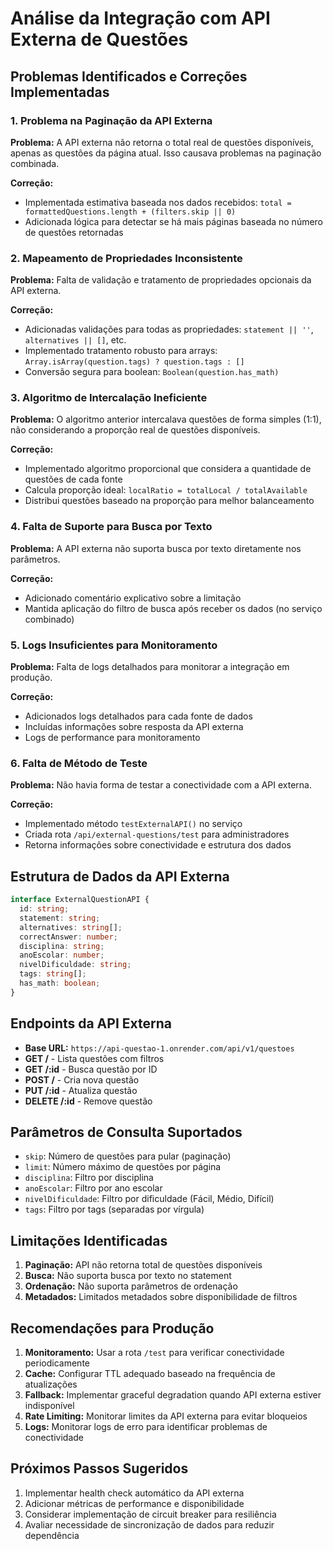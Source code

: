 # Análise da Integração com API Externa de Questões

## Problemas Identificados e Correções Implementadas

### 1. **Problema na Paginação da API Externa**

**Problema:** A API externa não retorna o total real de questões disponíveis, apenas as questões da página atual. Isso causava problemas na paginação combinada.

**Correção:** 
- Implementada estimativa baseada nos dados recebidos: `total = formattedQuestions.length + (filters.skip || 0)`
- Adicionada lógica para detectar se há mais páginas baseada no número de questões retornadas

### 2. **Mapeamento de Propriedades Inconsistente**

**Problema:** Falta de validação e tratamento de propriedades opcionais da API externa.

**Correção:**
- Adicionadas validações para todas as propriedades: `statement || ''`, `alternatives || []`, etc.
- Implementado tratamento robusto para arrays: `Array.isArray(question.tags) ? question.tags : []`
- Conversão segura para boolean: `Boolean(question.has_math)`

### 3. **Algoritmo de Intercalação Ineficiente**

**Problema:** O algoritmo anterior intercalava questões de forma simples (1:1), não considerando a proporção real de questões disponíveis.

**Correção:**
- Implementado algoritmo proporcional que considera a quantidade de questões de cada fonte
- Calcula proporção ideal: `localRatio = totalLocal / totalAvailable`
- Distribui questões baseado na proporção para melhor balanceamento

### 4. **Falta de Suporte para Busca por Texto**

**Problema:** A API externa não suporta busca por texto diretamente nos parâmetros.

**Correção:**
- Adicionado comentário explicativo sobre a limitação
- Mantida aplicação do filtro de busca após receber os dados (no serviço combinado)

### 5. **Logs Insuficientes para Monitoramento**

**Problema:** Falta de logs detalhados para monitorar a integração em produção.

**Correção:**
- Adicionados logs detalhados para cada fonte de dados
- Incluídas informações sobre resposta da API externa
- Logs de performance para monitoramento

### 6. **Falta de Método de Teste**

**Problema:** Não havia forma de testar a conectividade com a API externa.

**Correção:**
- Implementado método `testExternalAPI()` no serviço
- Criada rota `/api/external-questions/test` para administradores
- Retorna informações sobre conectividade e estrutura dos dados

## Estrutura de Dados da API Externa

```typescript
interface ExternalQuestionAPI {
  id: string;
  statement: string;
  alternatives: string[];
  correctAnswer: number;
  disciplina: string;
  anoEscolar: number;
  nivelDificuldade: string;
  tags: string[];
  has_math: boolean;
}
```

## Endpoints da API Externa

- **Base URL:** `https://api-questao-1.onrender.com/api/v1/questoes`
- **GET /** - Lista questões com filtros
- **GET /:id** - Busca questão por ID
- **POST /** - Cria nova questão
- **PUT /:id** - Atualiza questão
- **DELETE /:id** - Remove questão

## Parâmetros de Consulta Suportados

- `skip`: Número de questões para pular (paginação)
- `limit`: Número máximo de questões por página
- `disciplina`: Filtro por disciplina
- `anoEscolar`: Filtro por ano escolar
- `nivelDificuldade`: Filtro por dificuldade (Fácil, Médio, Difícil)
- `tags`: Filtro por tags (separadas por vírgula)

## Limitações Identificadas

1. **Paginação:** API não retorna total de questões disponíveis
2. **Busca:** Não suporta busca por texto no statement
3. **Ordenação:** Não suporta parâmetros de ordenação
4. **Metadados:** Limitados metadados sobre disponibilidade de filtros

## Recomendações para Produção

1. **Monitoramento:** Usar a rota `/test` para verificar conectividade periodicamente
2. **Cache:** Configurar TTL adequado baseado na frequência de atualizações
3. **Fallback:** Implementar graceful degradation quando API externa estiver indisponível
4. **Rate Limiting:** Monitorar limites da API externa para evitar bloqueios
5. **Logs:** Monitorar logs de erro para identificar problemas de conectividade

## Próximos Passos Sugeridos

1. Implementar health check automático da API externa
2. Adicionar métricas de performance e disponibilidade
3. Considerar implementação de circuit breaker para resiliência
4. Avaliar necessidade de sincronização de dados para reduzir dependência